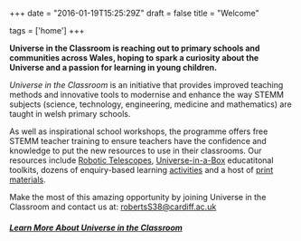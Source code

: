 +++
date = "2016-01-19T15:25:29Z"
draft = false
title = "Welcome"

tags = ['home']
+++

**Universe in the Classroom is reaching out to primary schools and communities across Wales, hoping to spark a curiosity about the Universe and a passion for learning in young children.**

*Universe in the Classroom* is an initiative that provides improved teaching methods and innovative tools to modernise and enhance the way STEMM subjects (science, technology, engineering, medicine and mathematics) are taught in welsh primary schools. 

As well as inspirational school workshops, the programme offers free STEMM teacher training to ensure teachers have the confidence and knowledge to put the new resources to use in their classrooms. Our resources include [Robotic Telescopes](/robotic-telescope-for-wales/), [Universe-in-a-Box](/universe-in-a-box/) educatitonal toolkits, dozens of enquiry-based learning [activities](/activities/) and a host of [print materials](/print-resources/). 

Make the most of this amazing opportunity by joining Universe in the Classroom and contact us at: [robertsS38@cardiff.ac.uk](mailto:robertsS38@cardiff.ac.uk) 

##### [Learn More About Universe in the Classroom](/about/)

<script>
  (function(i,s,o,g,r,a,m){i['GoogleAnalyticsObject']=r;i[r]=i[r]||function(){
  (i[r].q=i[r].q||[]).push(arguments)},i[r].l=1*new Date();a=s.createElement(o),
  m=s.getElementsByTagName(o)[0];a.async=1;a.src=g;m.parentNode.insertBefore(a,m)
  })(window,document,'script','https://www.google-analytics.com/analytics.js','ga');

  ga('create', 'UA-82677354-1', 'auto');
  ga('send', 'pageview');

</script>